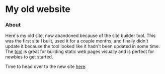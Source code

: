 # My old website
### About

Here's my old site, now abandoned because of the site builder tool. This was the first site I built, used it for a couple months, and finally didn't update it because the tool looked like it hadn't been updated in some time. The [tool](https://github.com/getgridea/gridea) is great for building static web pages visually and is perfect for newbies to get started.

Time to head over to the new site [here](https://github.com/iwenyi/iwenyi.github.io).
